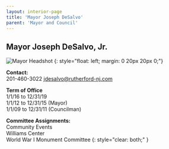 ```yaml
---
layout: interior-page
title: 'Mayor Joseph DeSalvo'
parent: 'Mayor and Council'
---
```


## Mayor Joseph DeSalvo, Jr.

![Mayor Headshot](../JoeDeSalvo.png)
{: style="float: left; margin: 0 20px 20px 0;"}

**Contact:**  
201-460-3022
jdesalvo@rutherford-nj.com

**Term of Office**  
1/1/16 to 12/31/19  
1/1/12 to 12/31/15 (Mayor)  
1/1/09 to 12/31/11 (Councilman)

**Committee Assignments:**  
Community Events  
Williams Center  
World War I Monument Committee
{: style="clear: both;" }
